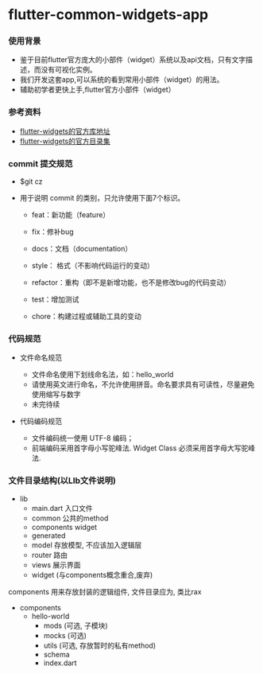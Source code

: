 # flutter-common-widgets-app

### 使用背景
* 鉴于目前flutter官方庞大的小部件（widget）系统以及api文档，只有文字描述，而没有可视化实例。
* 我们开发这套app,可以系统的看到常用小部件（widget）的用法。
* 辅助初学者更快上手,flutter官方小部件（widget）



### 参考资料

* [flutter-widgets的官方库地址]( https://docs.flutter.kim/widgets/widgets-library.html )
* [flutter-widgets的官方目录集]( http://doc.flutter-dev.cn/widgets/ )

### commit 提交规范
* $git cz

* 用于说明 commit 的类别，只允许使用下面7个标识。

  - feat：新功能（feature）

  - fix：修补bug

  - docs：文档（documentation）

  - style： 格式（不影响代码运行的变动）

  - refactor：重构（即不是新增功能，也不是修改bug的代码变动）

  - test：增加测试

  - chore：构建过程或辅助工具的变动


### 代码规范
* 文件命名规范
	- 文件命名使用下划线命名法，如：hello_world
	- 请使用英文进行命名，不允许使用拼音。命名要求具有可读性，尽量避免使用缩写与数字
	- 未完待续

* 代码编码规范
	- 文件编码统一使用 UTF-8 编码；
	- 前端编码采用首字母小写驼峰法. Widget Class 必须采用首字母大写驼峰法.

### 文件目录结构(以LIb文件说明)

- lib
	- main.dart 入口文件
	- common 公共的method
	- components widget
	- generated
	- model 存放模型, 不应该加入逻辑层
	- router 路由
	- views 展示界面
	- widget (与components概念重合,废弃)

components 用来存放封装的逻辑组件, 文件目录应为, 类比rax

- components
	- hello-world
		- mods	  (可选, 子模块)
		- mocks (可选)
		- utils (可选, 存放暂时的私有method)
		- schema
		- index.dart

